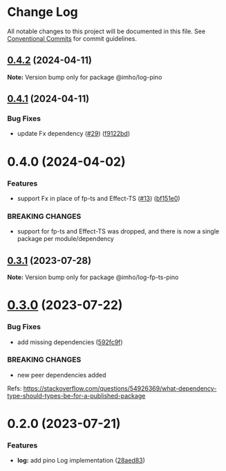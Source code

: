 # Change Log

All notable changes to this project will be documented in this file.
See [Conventional Commits](https://conventionalcommits.org) for commit guidelines.

## [0.4.2](https://github.com/xzhavilla/imho/compare/@imho/log-pino@0.4.1...@imho/log-pino@0.4.2) (2024-04-11)

**Note:** Version bump only for package @imho/log-pino





## [0.4.1](https://github.com/xzhavilla/imho/compare/@imho/log-pino@0.4.0...@imho/log-pino@0.4.1) (2024-04-11)


### Bug Fixes

* update Fx dependency ([#29](https://github.com/xzhavilla/imho/issues/29)) ([f9122bd](https://github.com/xzhavilla/imho/commit/f9122bd0d179cb2fa84c33612d0704c789b7f4b5))





# 0.4.0 (2024-04-02)


### Features

* support Fx in place of fp-ts and Effect-TS ([#13](https://github.com/xzhavilla/imho/issues/13)) ([bf151e0](https://github.com/xzhavilla/imho/commit/bf151e0d369a639b921eb9eb98727a6a85609f3d))


### BREAKING CHANGES

* support for fp-ts and Effect-TS was dropped, and there is now a single package per module/dependency





## [0.3.1](https://github.com/xzhavilla/imho/compare/@imho/log-fp-ts-pino@0.3.0...@imho/log-fp-ts-pino@0.3.1) (2023-07-28)

**Note:** Version bump only for package @imho/log-fp-ts-pino





# [0.3.0](https://github.com/xzhavilla/imho/compare/@imho/log-fp-ts-pino@0.2.0...@imho/log-fp-ts-pino@0.3.0) (2023-07-22)


### Bug Fixes

* add missing dependencies ([592fc9f](https://github.com/xzhavilla/imho/commit/592fc9fe916394c22211a5f2d1e7b7cc644e401c))


### BREAKING CHANGES

* new peer dependencies added

Refs: https://stackoverflow.com/questions/54926369/what-dependency-type-should-types-be-for-a-published-package





# 0.2.0 (2023-07-21)


### Features

* **log:** add pino Log implementation ([28aed83](https://github.com/xzhavilla/imho/commit/28aed83120a7e6de36c15acac3672463e993a97f))
